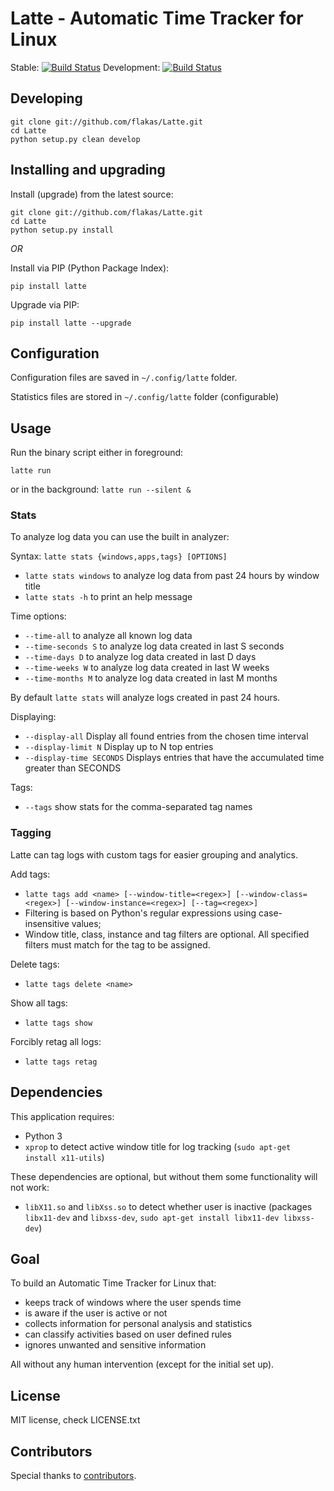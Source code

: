 Latte - Automatic Time Tracker for Linux
====================================

Stable: [![Build Status](https://secure.travis-ci.org/flakas/Latte.png?branch=master)](http://travis-ci.org/flakas/Latte)
Development: [![Build Status](https://secure.travis-ci.org/flakas/Latte.png?branch=development)](http://travis-ci.org/flakas/Latte)

Developing
----------

```
git clone git://github.com/flakas/Latte.git
cd Latte
python setup.py clean develop
```

Installing and upgrading
-----------------------

Install (upgrade) from the latest source:

```
git clone git://github.com/flakas/Latte.git
cd Latte
python setup.py install
```

*OR*

Install via PIP (Python Package Index):

```
pip install latte
```

Upgrade via PIP:

```
pip install latte --upgrade
```

Configuration
-------------

Configuration files are saved in `~/.config/latte` folder.

Statistics files are stored in `~/.config/latte` folder (configurable)

Usage
-----

Run the binary script either in foreground:

`latte run`

or in the background:
`latte run --silent &`

### Stats

To analyze log data you can use the built in analyzer:

Syntax: `latte stats {windows,apps,tags} [OPTIONS]`

- `latte stats windows` to analyze log data from past 24 hours by window title
- `latte stats -h` to print an help message

Time options:

- `--time-all` to analyze all known log data
- `--time-seconds S` to analyze log data created in last S seconds
- `--time-days D` to analyze log data created in last D days
- `--time-weeks W` to analyze log data created in last W weeks
- `--time-months M` to analyze log data created in last M months

By default `latte stats` will analyze logs created in past 24 hours.

Displaying:

- `--display-all` Display all found entries from the chosen time interval
- `--display-limit N` Display up to N top entries
- `--display-time SECONDS` Displays entries that have the accumulated time greater than SECONDS

Tags:

- `--tags` show stats for the comma-separated tag names

### Tagging

Latte can tag logs with custom tags for easier grouping and analytics.

Add tags:
- `latte tags add <name> [--window-title=<regex>] [--window-class=<regex>] [--window-instance=<regex>] [--tag=<regex>]`
- Filtering is based on Python's regular expressions using case-insensitive values;
- Window title, class, instance and tag filters are optional. All specified filters must match for the tag to be assigned.

Delete tags:
- `latte tags delete <name>`

Show all tags:
- `latte tags show`

Forcibly retag all logs:
- `latte tags retag`

Dependencies
--------

This application requires:

- Python 3
- `xprop` to detect active window title for log tracking (`sudo apt-get install x11-utils`)

These dependencies are optional, but without them some functionality will not work:

- `libX11.so` and `libXss.so` to detect whether user is inactive (packages `libx11-dev` and `libxss-dev`, `sudo apt-get install libx11-dev libxss-dev`)

Goal
----

To build an Automatic Time Tracker for Linux that:

- keeps track of windows where the user spends time
- is aware if the user is active or not
- collects information for personal analysis and statistics
- can classify activities based on user defined rules
- ignores unwanted and sensitive information

All without any human intervention (except for the initial set up).

License
-------

MIT license, check LICENSE.txt

Contributors
------------

Special thanks to [contributors](https://github.com/flakas/Latte/graphs/contributors).
